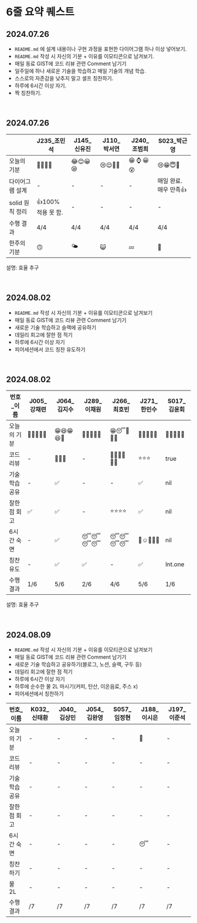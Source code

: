 # 6줄 요약 퀘스트

## 2024.07.26

- `README.md` 에 설계 내용이나 구현 과정을 표현한 다이어그램 하나 이상 넣어보기.
- `README.md` 작성 시 자신의 기분 + 이유를 이모티콘으로 남겨보기.
- 매일 동료 GIST에 코드 리뷰 관련 Comment 남기기
- 일주일에 하나 새로운 기술을 학습하고 매일 기술의 개념 학습.
- 스스로의 자존감을 낮추지 말고 셀프 칭찬하기.
- 하루에 6시간 이상 자기.
- 짝 칭찬하기.

<br/>

## 2024.07.26

|                 | J235\_조민석       | J145\_신유진 | J110\_박서연 | J240\_조범희 | S023\_박근영           |
| --------------- | ------------------ | ------------ | ------------ | ------------ | ---------------------- |
| 오늘의 기분     | 🤔😴🤯🤢           | 😂😊😀😪     | 😢😌🥺😤     | 😁 ⌚ 😀 😵  | 😢😁😇🤩               |
| 다이어그램 설계 | -                  | -            | -            | -            | 매일 완료. 매우 만족👍 |
| solid 원칙 정리 | 👍100% 적용 못 함. | -            | -            | -            | -                      |
| 수행 결과       | 4/4                | 4/4          | 4/4          | 4/4          | 4/4                    |
| 한주의 기분     | 🙃                 | 🌤            | 😺           | 💤           | 🎉                     |

설명: 효율 추구

<br/>

## 2024.08.02

- `README.md` 작성 시 자신의 기분 + 이유를 이모티콘으로 남겨보기
- 매일 동료 GIST에 코드 리뷰 관련 Comment 남기기
- 새로운 기술 학습하고 슬랙에 공유하기
- 데일리 회고에 잘한 점 적기
- 하루에 6시간 이상 자기
- 피어세션에서 코드 칭찬 유도하기

<br/>

## 2024.08.02

| 번호\_이름     | J005\_강채련 | J064\_김지수 | J289\_이채원 | J266\_최호빈 | J271\_한민수 | S017\_김윤회 |
| -------------- | ------------ | ------------ | ------------ | ------------ | ------------ | ------------ |
| 오늘의 기분    | 🫠😮🤯😎🍀    | 😁😆😁😆🥰   | 🥲🫠🙃🙂🙂    | 😁😴🥰🙌🏻     | 🫠🙂😄😆👏    | 🍻🥂🍷🍺🍹   |
| 코드 리뷰      | -            | 🥰🥰🥰       | -            | 👍🏻👍🏻👍🏻       | ⭐️⭐️⭐️    | true         |
| 기술 학습 공유 | -            | ✅           | -            | -            | ✅           | nil          |
| 잘한 점 회고   | ✅           | ✅           | -            | ⭐️⭐️⭐️⭐️ | ✅           | nil          |
| 6시간 숙면     | -            | ✅           | 😴😴😴😴     | 😴😴😴😴     | 🥲☺️🫠😆🛌    | nil          |
| 칭찬 유도      | -            | ✅           | ✅           | -            | ✅           | Int.one      |
| 수행 결과      | 1/6          | 5/6          | 2/6          | 4/6          | 5/6          | 1/6          |

설명: 효율 추구

<br/>

## 2024.08.09

- `README.md` 작성 시 자신의 기분 + 이유를 이모티콘으로 남겨보기
- 매일 동료 GIST에 코드 리뷰 관련 Comment 남기기
- 새로운 기술 학습하고 공유하기(블로그, 노션, 슬랙, 구두 등)
- 데일리 회고에 잘한 점 적기
- 하루에 6시간 이상 자기
- 하루에 순수한 물 2L 마시기(커피, 탄산, 이온음료, 주스 x)
- 피어세션에서 칭찬하기

| 번호\_이름     | K032\_신태환 | J040\_김상민 | J054\_김완영 | S057\_임정현 | J188\_이시은 | J197\_이준석 |
| -------------- | ------------ | ------------ | ------------ | ------------ | ------------ | ------------ |
| 오늘의 기분    | -             | -           | -             | -            | 🤔            | -           |
| 코드 리뷰      | -             | -           | -             | -            | -             | -           |
| 기술 학습 공유 | -             | -           | -             | -            | -             | -           |
| 잘한 점 회고   | -             | -           | -             | -            | -             | -           |
| 6시간 숙면     | -             | -           | -             | -            | 😴            | -           |
| 칭찬 하기      | -             | -           | -             | -            | -             | -           |
| 물 2L          | -             | -           | -             | -            | -             | -           |
| 수행 결과      | /7             | /7          | /7           | /7            | /7           | /7           |
